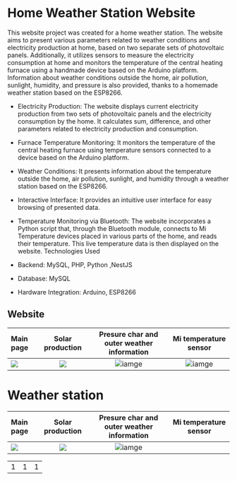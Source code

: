 # Home Weather Station Website

This website project was created for a home weather station. The website aims to present various parameters related to weather conditions and electricity production at home, based on two separate sets of photovoltaic panels. Additionally, it utilizes sensors to measure the electricity consumption at home and monitors the temperature of the central heating furnace using a handmade device based on the Arduino platform. Information about weather conditions outside the home, air pollution, sunlight, humidity, and pressure is also provided, thanks to a homemade weather station based on the ESP8266.

* Electricity Production: The website displays current electricity production from two sets of photovoltaic panels and the electricity consumption by the home. It calculates sum, difference, and other parameters related to electricity production and consumption.
* Furnace Temperature Monitoring: It monitors the temperature of the central heating furnace using temperature sensors connected to a device based on the Arduino platform.
* Weather Conditions: It presents information about the temperature outside the home, air pollution, sunlight, and humidity through a weather station based on the ESP8266.
* Interactive Interface: It provides an intuitive user interface for easy browsing of presented data.
* Temperature Monitoring via Bluetooth: The website incorporates a Python script that, through the Bluetooth module, connects to Mi Temperature devices placed in various parts of the home, and reads their temperature. This live temperature data is then displayed on the website.
Technologies Used

* Backend: MySQL, PHP, Python ,NestJS
* Database: MySQL
* Hardware Integration: Arduino, ESP8266

## Website

| Main page        | Solar production           | Presure char and outer weather information  |Mi temperature sensor|
|:------------- |:-------------:|:-----:|:-----:| 
|![](https://github.com/AlfaGruisPL/StacjaDomowa/blob/master/src/assets/readme/website1.png)|![](https://github.com/AlfaGruisPL/StacjaDomowa/blob/master/src/assets/readme/website2.png)|![iamge](https://github.com/AlfaGruisPL/StacjaDomowa/blob/master/src/assets/readme/website3.png)|![iamge](https://github.com/AlfaGruisPL/StacjaDomowa/blob/master/src/assets/readme/website4.png)


# Weather station
| Main page        | Solar production           | Presure char and outer weather information  |Mi temperature sensor|
|:------------- |:-------------:|:-----:|:-----:| 
|![](https://github.com/AlfaGruisPL/StacjaDomowa/blob/master/src/assets/readme/zdj1.jpg)|![](https://github.com/AlfaGruisPL/StacjaDomowa/blob/master/src/assets/readme/zdj2.jpg)|![iamge](https://github.com/AlfaGruisPL/StacjaDomowa/blob/master/src/assets/readme/zdj3.jpg)


 
<table>
<tr>
<td>
1
</td>
<td>
1
</td>
<td>
1
</td>
</tr>
</table>
